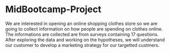 # MidBootcamp-Project

We are interested in opening an online shopping clothes store so we are going to collect information on how people are spending on clothes online. The informations are collected are from surveys containing 17 questions. After exploring the data and working on the hypotheses, we will understand our customer to develop a marketing strategy for our targetted custmers.

